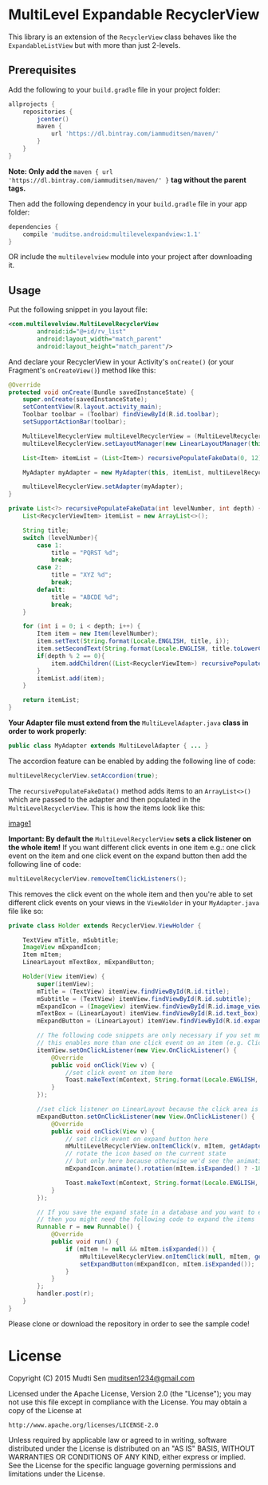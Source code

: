 # MultiLevel Expandable RecyclerView
This library is an extension of the `RecyclerView` class behaves like the `ExpandableListView` but with more than just 2-levels.


## Prerequisites

Add the following to your `build.gradle` file in your project folder:
```gradle
allprojects {
    repositories {
        jcenter()
        maven {
            url 'https://dl.bintray.com/iammuditsen/maven/'
        }
    }
}
```
**Note: Only add the** `maven { url 'https://dl.bintray.com/iammuditsen/maven/' }` **tag without the parent tags.**

Then add the following dependency in your `build.gradle` file in your app folder:

```gradle
dependencies {
    compile 'muditse.android:multilevelexpandview:1.1'
}
 ```
OR
include the `multilevelview` module into your project after downloading it.


## Usage
Put the following snippet in you layout file:
```xml
<com.multilevelview.MultiLevelRecyclerView
        android:id="@+id/rv_list"
        android:layout_width="match_parent"
        android:layout_height="match_parent"/>
```

And declare your RecyclerView in your Activity's `onCreate()` (or your Fragment's `onCreateView()`) method like this:
```java
@Override
protected void onCreate(Bundle savedInstanceState) {
    super.onCreate(savedInstanceState);
    setContentView(R.layout.activity_main);
    Toolbar toolbar = (Toolbar) findViewById(R.id.toolbar);
    setSupportActionBar(toolbar);

    MultiLevelRecyclerView multiLevelRecyclerView = (MultiLevelRecyclerView) findViewById(R.id.rv_list);
    multiLevelRecyclerView.setLayoutManager(new LinearLayoutManager(this));

    List<Item> itemList = (List<Item>) recursivePopulateFakeData(0, 12);

    MyAdapter myAdapter = new MyAdapter(this, itemList, multiLevelRecyclerView);

    multiLevelRecyclerView.setAdapter(myAdapter);
}

private List<?> recursivePopulateFakeData(int levelNumber, int depth) {
    List<RecyclerViewItem> itemList = new ArrayList<>();

    String title;
    switch (levelNumber){
        case 1:
            title = "PQRST %d";
            break;
        case 2:
            title = "XYZ %d";
            break;
        default:
            title = "ABCDE %d";
            break;
    }

    for (int i = 0; i < depth; i++) {
        Item item = new Item(levelNumber);
        item.setText(String.format(Locale.ENGLISH, title, i));
        item.setSecondText(String.format(Locale.ENGLISH, title.toLowerCase(), i));
        if(depth % 2 == 0){
            item.addChildren((List<RecyclerViewItem>) recursivePopulateFakeData(levelNumber + 1, depth/2));
        }
        itemList.add(item);
    }

    return itemList;
}
```

**Your Adapter file must extend from the** `MultiLevelAdapter.java` **class in order to work properly**:
```java
public class MyAdapter extends MultiLevelAdapter { ... }
```

The accordion feature can be enabled by adding the following line of code:
```java
multiLevelRecyclerView.setAccordion(true);
```

The `recursivePopulateFakeData()` method adds items to an `ArrayList<>()` which are passed to the adapter and then populated in the `MultiLevelRecyclerView`. This is how the items look like this:

[image1]

**Important: By default the** `MultiLevelRecyclerView` **sets a click listener on the whole item!**
If you want different click events in one item e.g.: one click event on the item and one click event on the expand button then add the following line of code:
```java
multiLevelRecyclerView.removeItemClickListeners();
```

This removes the click event on the whole item and then you're able to set different click events on your views in the `ViewHolder` in your `MyAdapter.java` file like so:
```java
private class Holder extends RecyclerView.ViewHolder {

    TextView mTitle, mSubtitle;
    ImageView mExpandIcon;
    Item mItem;
    LinearLayout mTextBox, mExpandButton;

    Holder(View itemView) {
        super(itemView);
        mTitle = (TextView) itemView.findViewById(R.id.title);
        mSubtitle = (TextView) itemView.findViewById(R.id.subtitle);
        mExpandIcon = (ImageView) itemView.findViewById(R.id.image_view);
        mTextBox = (LinearLayout) itemView.findViewById(R.id.text_box);
        mExpandButton = (LinearLayout) itemView.findViewById(R.id.expand_field);

        // The following code snippets are only necessary if you set multiLevelRecyclerView.removeItemClickListeners(); in MainActivity.java
        // this enables more than one click event on an item (e.g. Click Event on the item itself and click event on the expand button)
        itemView.setOnClickListener(new View.OnClickListener() {
            @Override
            public void onClick(View v) {
                //set click event on item here
                Toast.makeText(mContext, String.format(Locale.ENGLISH, "Item at position %d was clicked!", getAdapterPosition()), Toast.LENGTH_SHORT).show();
            }
        });

        //set click listener on LinearLayout because the click area is bigger than the ImageView
        mExpandButton.setOnClickListener(new View.OnClickListener() {
            @Override
            public void onClick(View v) {
                // set click event on expand button here
                mMultiLevelRecyclerView.onItemClick(v, mItem, getAdapterPosition());
                // rotate the icon based on the current state
                // but only here because otherwise we'd see the animation on expanded items too while scrolling
                mExpandIcon.animate().rotation(mItem.isExpanded() ? -180 : 0).start();

                Toast.makeText(mContext, String.format(Locale.ENGLISH, "Item at position %d is expanded: %s", getAdapterPosition(), mItem.isExpanded()), Toast.LENGTH_SHORT).show();
            }
        });

        // If you save the expand state in a database and you want to expand the list on every start
        // then you might need the following code to expand the items
        Runnable r = new Runnable() {
            @Override
            public void run() {
                if (mItem != null && mItem.isExpanded()) {
                    mMultiLevelRecyclerView.onItemClick(null, mItem, getAdapterPosition());
                    setExpandButton(mExpandIcon, mItem.isExpanded());
                }
            }
        };
        handler.post(r);
    }
}
```
Please clone or download the repository in order to see the sample code!

# License
Copyright (C) 2015 Mudti Sen <muditsen1234@gmail.com>

Licensed under the Apache License, Version 2.0 (the "License");
you may not use this file except in compliance with the License.
You may obtain a copy of the License at

    http://www.apache.org/licenses/LICENSE-2.0

Unless required by applicable law or agreed to in writing, software
distributed under the License is distributed on an "AS IS" BASIS,
WITHOUT WARRANTIES OR CONDITIONS OF ANY KIND, either express or implied.
See the License for the specific language governing permissions and
limitations under the License.

[//]: (#References)
[image1]: ./images/multilevelrecyclerview-screenshot1.png
